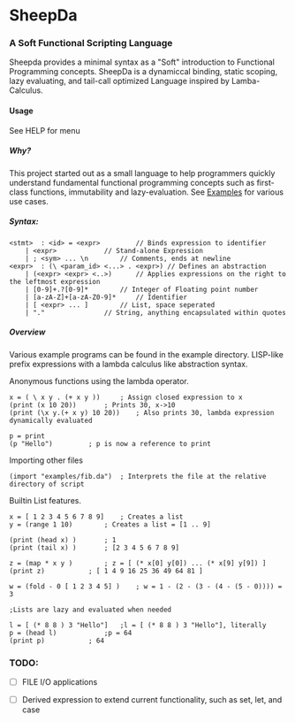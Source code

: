 # SheepDa
### A Soft Functional Scripting Language
Sheepda provides a minimal syntax as a "Soft" introduction to Functional Programming concepts.
SheepDa is a dynamiccal binding, static scoping, lazy evaluating, and tail-call optimized Language inspired by Lamba-Calculus. 

#### Usage
See HELP for menu

##### Why?
This project started out as a small language to help programmers quickly understand fundamental functional programming concepts such as first-class functions, immutability and lazy-evaluation.
See [Examples](/examples/) for various use cases.

##### Syntax:
	<stmt>	: <id> = <expr>			// Binds expression to identifier
		| <expr>			// Stand-alone Expression
		| ; <sym> ... \n		// Comments, ends at newline
	<expr>	: (\ <param_id> <...> . <expr>)	// Defines an abstraction
		| (<expr> <expr> <..>)		// Applies expressions on the right to the leftmost expression
		| [0-9]+.?[0-9]*		// Integer of Floating point number 
		| [a-zA-Z]+[a-zA-Z0-9]*		// Identifier 
		| [ <expr> ... ]		// List, space seperated
		| "."				// String, anything encapsulated within quotes

##### Overview
Various example programs can be found in the example directory. 
LISP-like prefix expressions with a lambda calculus like abstraction syntax.

Anonymous functions using the lambda operator.


	x = ( \ x y . (+ x y ))		; Assign closed expression to x
	(print (x 10 20))		; Prints 30, x->10
	(print (\x y.(+ x y) 10 20))	; Also prints 30, lambda expression dynamically evaluated
	
	p = print
	(p "Hello")			; p is now a reference to print


Importing other files

	(import "examples/fib.da") 	; Interprets the file at the relative directory of script 

	
Builtin List features.
	
	x = [ 1 2 3 4 5 6 7 8 9]	; Creates a list
	y = (range 1 10)		; Creates a list = [1 .. 9]
	
	(print (head x) )		; 1
	(print (tail x) ) 		; [2 3 4 5 6 7 8 9]	

	z = (map * x y ) 		; z = [ (* x[0] y[0]) ... (* x[9] y[9]) ]
	(print z)			; [ 1 4 9 16 25 36 49 64 81 ]
	
	w = (fold - 0 [ 1 2 3 4 5] ) 	; w = 1 - (2 - (3 - (4 - (5 - 0)))) = 3 
	
	;Lists are lazy and evaluated when needed
	
	l = [ (* 8 8 ) 3 "Hello"]	;l = [ (* 8 8 ) 3 "Hello"], literally
	p = (head l)			;p = 64
	(print p)			; 64
	
### TODO:
- [ ] FILE I/O applications 
- [ ] Derived expression to extend current functionality, such as set, let, and case

